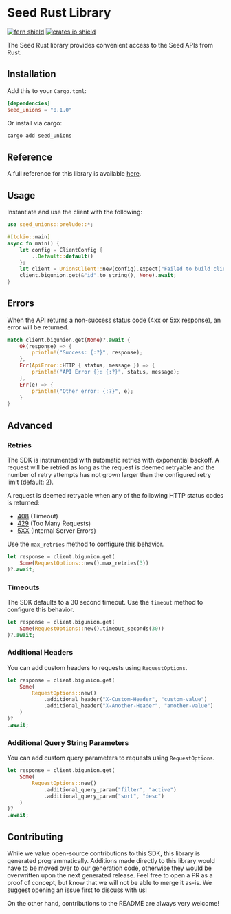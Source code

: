 # Seed Rust Library

[![fern shield](https://img.shields.io/badge/%F0%9F%8C%BF-Built%20with%20Fern-brightgreen)](https://buildwithfern.com?utm_source=github&utm_medium=github&utm_campaign=readme&utm_source=Seed%2FRust)
[![crates.io shield](https://img.shields.io/crates/v/seed_unions)](https://crates.io/crates/seed_unions)

The Seed Rust library provides convenient access to the Seed APIs from Rust.

## Installation

Add this to your `Cargo.toml`:

```toml
[dependencies]
seed_unions = "0.1.0"
```

Or install via cargo:

```sh
cargo add seed_unions
```

## Reference

A full reference for this library is available [here](./reference.md).

## Usage

Instantiate and use the client with the following:

```rust
use seed_unions::prelude::*;

#[tokio::main]
async fn main() {
    let config = ClientConfig {
        ..Default::default()
    };
    let client = UnionsClient::new(config).expect("Failed to build client");
    client.bigunion.get(&"id".to_string(), None).await;
}
```

## Errors

When the API returns a non-success status code (4xx or 5xx response), an error will be returned.

```rust
match client.bigunion.get(None)?.await {
    Ok(response) => {
        println!("Success: {:?}", response);
    },
    Err(ApiError::HTTP { status, message }) => {
        println!("API Error {}: {:?}", status, message);
    },
    Err(e) => {
        println!("Other error: {:?}", e);
    }
}
```

## Advanced

### Retries

The SDK is instrumented with automatic retries with exponential backoff. A request will be retried as long
as the request is deemed retryable and the number of retry attempts has not grown larger than the configured
retry limit (default: 2).

A request is deemed retryable when any of the following HTTP status codes is returned:

- [408](https://developer.mozilla.org/en-US/docs/Web/HTTP/Status/408) (Timeout)
- [429](https://developer.mozilla.org/en-US/docs/Web/HTTP/Status/429) (Too Many Requests)
- [5XX](https://developer.mozilla.org/en-US/docs/Web/HTTP/Status/500) (Internal Server Errors)

Use the `max_retries` method to configure this behavior.

```rust
let response = client.bigunion.get(
    Some(RequestOptions::new().max_retries(3))
)?.await;
```

### Timeouts

The SDK defaults to a 30 second timeout. Use the `timeout` method to configure this behavior.

```rust
let response = client.bigunion.get(
    Some(RequestOptions::new().timeout_seconds(30))
)?.await;
```

### Additional Headers

You can add custom headers to requests using `RequestOptions`.

```rust
let response = client.bigunion.get(
    Some(
        RequestOptions::new()
            .additional_header("X-Custom-Header", "custom-value")
            .additional_header("X-Another-Header", "another-value")
    )
)?
.await;
```

### Additional Query String Parameters

You can add custom query parameters to requests using `RequestOptions`.

```rust
let response = client.bigunion.get(
    Some(
        RequestOptions::new()
            .additional_query_param("filter", "active")
            .additional_query_param("sort", "desc")
    )
)?
.await;
```

## Contributing

While we value open-source contributions to this SDK, this library is generated programmatically.
Additions made directly to this library would have to be moved over to our generation code,
otherwise they would be overwritten upon the next generated release. Feel free to open a PR as
a proof of concept, but know that we will not be able to merge it as-is. We suggest opening
an issue first to discuss with us!

On the other hand, contributions to the README are always very welcome!